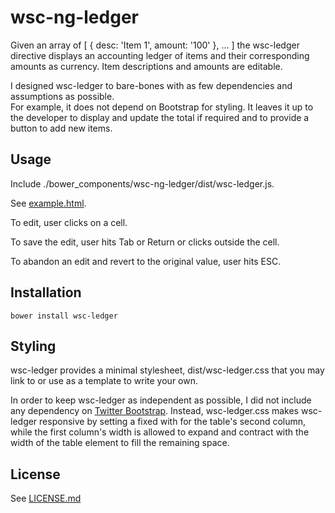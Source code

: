 # wsc-ng-ledger

Given an array of [ { desc: 'Item 1', amount: '100' }, ... ]
the wsc-ledger directive displays an accounting ledger of items 
and their corresponding amounts as currency.
Item descriptions and amounts are editable.

I designed wsc-ledger to bare-bones with as few dependencies and assumptions as possible.  
For example, it does not depend on Bootstrap for styling.
It leaves it up to the developer to display and update the total if required
and to provide a button to add new items.

## Usage

Include ./bower_components/wsc-ng-ledger/dist/wsc-ledger.js.

See [example.html](https://github.com/lsiden/wsc-ng-ledger/blob/master/example.html).

To edit, user clicks on a cell.  

To save the edit, user hits Tab or Return or clicks outside the cell.

To abandon an edit and revert to the original value, user hits ESC.

## Installation

    bower install wsc-ledger

## Styling

wsc-ledger provides a minimal stylesheet,
dist/wsc-ledger.css
that you may link to
or use as a template to write your own.

In order to keep wsc-ledger as independent as possible,
I did not include any dependency on [Twitter Bootstrap](https://getbootstrap.com/).
Instead, wsc-ledger.css makes wsc-ledger responsive 
by setting a fixed with for the table's second column,
while the first column's width is allowed to expand and contract 
with the width of the table element 
to fill the remaining space.

## License

See [LICENSE.md](https://github.com/lsiden/wsc-ng-ledger/blob/master/LICENSE.md)
